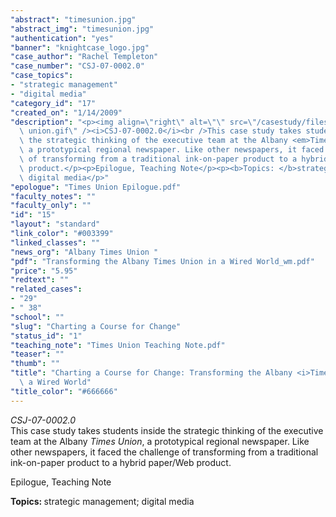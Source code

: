 ```yaml
---
"abstract": "timesunion.jpg"
"abstract_img": "timesunion.jpg"
"authentication": "yes"
"banner": "knightcase_logo.jpg"
"case_author": "Rachel Templeton"
"case_number": "CSJ-07-0002.0"
"case_topics":
- "strategic management"
- "digital media"
"category_id": "17"
"created_on": "1/14/2009"
"description": "<p><img align=\"right\" alt=\"\" src=\"/casestudy/files/photos/242/times\
  \ union.gif\" /><i>CSJ-07-0002.0</i><br />This case study takes students inside\
  \ the strategic thinking of the executive team at the Albany <em>Times Union</em>,\
  \ a prototypical regional newspaper. Like other newspapers, it faced the challenge\
  \ of transforming from a traditional ink-on-paper product to a hybrid paper/Web\
  \ product.</p><p>Epilogue, Teaching Note</p><p><b>Topics: </b>strategic management;\
  \ digital media</p>"
"epologue": "Times Union Epilogue.pdf"
"faculty_notes": ""
"faculty_only": ""
"id": "15"
"layout": "standard"
"link_color": "#003399"
"linked_classes": ""
"news_org": "Albany Times Union "
"pdf": "Transforming the Albany Times Union in a Wired World_wm.pdf"
"price": "5.95"
"redtext": ""
"related_cases":
- "29"
- " 38"
"school": ""
"slug": "Charting a Course for Change"
"status_id": "1"
"teaching_note": "Times Union Teaching Note.pdf"
"teaser": ""
"thumb": ""
"title": "Charting a Course for Change: Transforming the Albany <i>Times Union </i>in\
  \ a Wired World"
"title_color": "#666666"
---
```

<p><img align="right" alt="" src="/casestudy/files/photos/242/times union.gif" /><i>CSJ-07-0002.0</i><br />This case study takes students inside the strategic thinking of the executive team at the Albany <em>Times Union</em>, a prototypical regional newspaper. Like other newspapers, it faced the challenge of transforming from a traditional ink-on-paper product to a hybrid paper/Web product.</p><p>Epilogue, Teaching Note</p><p><b>Topics: </b>strategic management; digital media</p>
